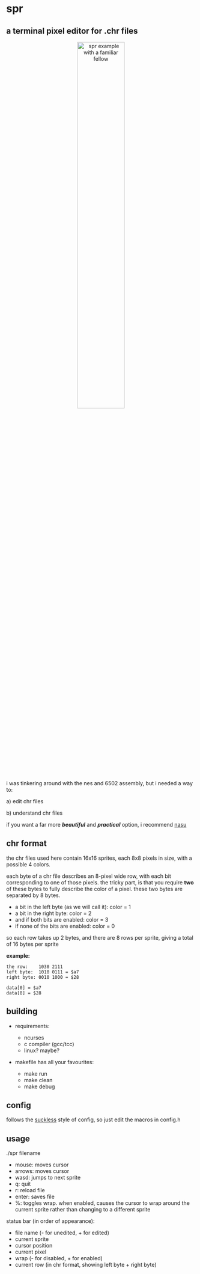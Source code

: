 # spr
## a terminal pixel editor for .chr files

<p align="center">
  <img alt="spr example with a familiar fellow" src="https://user-images.githubusercontent.com/39860407/226191884-4d1e8bf3-befc-4d58-a064-b9365ad080bc.png" width=50% height=50%/>
</p>


i was tinkering around with the nes and 6502 assembly, but i needed a way to:

a) edit chr files

b) understand chr files

if you want a far more ***beautiful*** and ***practical*** option, i recommend [nasu](https://100r.co/site/nasu.html)

## chr format

the chr files used here contain 16x16 sprites, each 8x8 pixels in size, with a possible 4 colors.

each byte of a chr file describes an 8-pixel wide row, with each bit corresponding to one of those pixels. the tricky part, is that you require **two** of these bytes to fully describe the color of a pixel. these two bytes are separated by 8 bytes.

* a bit in the left byte (as we will call it): color = 1
* a bit in the right byte: color = 2
* and if both bits are enabled: color = 3
* if none of the bits are enabled: color = 0

so each row takes up 2 bytes, and there are 8 rows per sprite, giving a total of 16 bytes per sprite

**example:**
```
the row:    1030 2111
left byte:  1010 0111 = $a7
right byte: 0010 1000 = $28

data[0] = $a7
data[8] = $28
```

## building

* requirements:
  * ncurses
  * c compiler (gcc/tcc)
  * linux? maybe?

* makefile has all your favourites:
  * make run
  * make clean
  * make debug

## config

follows the [suckless](suckless.org) style of config, so just edit the macros in config.h

## usage

./spr filename

* mouse: moves cursor
* arrows: moves cursor
* wasd: jumps to next sprite
* q: quit
* r: reload file
* enter: saves file
* %: toggles wrap. when enabled, causes the cursor to wrap around the current sprite rather than changing to a different sprite

status bar (in order of appearance):
* file name (- for unedited, + for edited)
* current sprite
* cursor position
* current pixel
* wrap (- for disabled, + for enabled)
* current row (in chr format, showing left byte + right byte)
